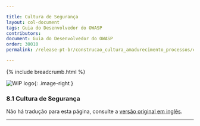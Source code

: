 ```yaml
---

title: Cultura de Segurança
layout: col-document
tags: Guia do Desenvolvedor do OWASP
contributors:
document: Guia do Desenvolvedor do OWASP
order: 30010
permalink: /release-pt-br/construcao_cultura_amadurecimento_processos/cultura_seguranca/

---
```


{% include breadcrumb.html %}

<style type="text/css">
.image-right {
  height: 180px;
  display: block;
  margin-left: auto;
  margin-right: auto;
  float: right;
}
</style>

![WIP logo](../../../assets/images/dg_wip.png "Trabalho em andamento"){: .image-right }

### 8.1 Cultura de Segurança

Não há tradução para esta página, consulte a [versão original em inglês][release1001].

----

[release1001]: https://github.com/OWASP/www-project-developer-guide/blob/main/draft/10-culture-process/01-security-culture.md
